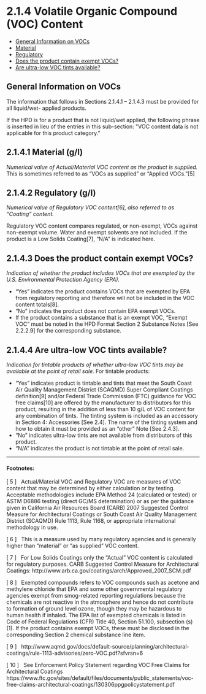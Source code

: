 # 2.1.4 Volatile Organic Compound (VOC) Content

- [General Information on VOCs](#info)
- [Material](#material)
- [Regulatory](#regs)
- [Does the product contain exempt VOCs?](#exempt)
- [Are ultra-low VOC tints available?](#tints)

<a name="info"></a>
## General Information on VOCs

The information that follows in Sections 2.1.4.1 – 2.1.4.3 must be provided for all liquid/wet- applied products.

If the HPD is for a product that is not liquid/wet applied, the following phrase is inserted in lieu of the entries in this sub-section: "VOC content data is not applicable for this product category."

<a name="material"></a>
## 2.1.4.1 Material (g/l)

*Numerical value of Actual/Material VOC content as the product is supplied.* This is sometimes referred to as “VOCs as supplied” or “Applied VOCs.”[5]

<a name="regs"></a>
## 2.1.4.2 Regulatory (g/l)

*Numerical value of Regulatory VOC content[6], also referred to as “Coating” content.*

Regulatory VOC content compares regulated, or non-exempt, VOCs against non-exempt volume. Water and exempt solvents are not included. If the product is a Low Solids Coating[7], “N/A” is indicated here.

<a name="exempt"></a>
## 2.1.4.3 Does the product contain exempt VOCs?

*Indication of whether the product includes VOCs that are exempted by the U.S. Environmental Protection Agency (EPA).*

* “Yes” indicates the product contains VOCs that are exempted by EPA from regulatory reporting and therefore will not be included in the VOC content totals[8].
* “No” indicates the product does not contain EPA exempt VOCs.
* If the product contains a substance that is an exempt VOC, “Exempt VOC” must be noted in the HPD Format Section 2 Substance Notes [See 2.2.2.9] for the corresponding substance.

<a name="tints"></a>
## 2.1.4.4 Are ultra-low VOC tints available?

*Indication for tintable products of whether ultra-low VOC tints may be available at the point of retail sale.* For tintable products:

* “Yes” indicates product is tintable and tints that meet the South Coast Air Quality Management District (SCAQMD) Super Compliant Coatings definition[9] and/or Federal Trade Commission (FTC) guidance for VOC free claims[10] are offered by the manufacturer to distributors for this product, resulting in the addition of less than 10 g/L of VOC content for any combination of tints. The tinting system is included as an accessory in Section 4: Accessories [See 2.4]. The name of the tinting system and how to obtain it must be provided as an “other” Note [See 2.4.3].
* “No” indicates ultra-low tints are not available from distributors of this product.
* “N/A” indicates the product is not tintable at the point of retail sale.

<hr>

<div class="callout-block callout-info">
    <div class="icon-holder">
        <i class="fas fa-info-circle"></i>
    </div>
    <div class="content">
        <h4 class="callout-title">Footnotes:</h4>
        <p>[ 5 ] &nbsp; Actual/Material VOC and Regulatory VOC are measures of VOC content that may be determined by either calculation or by testing. Acceptable methodologies include EPA Method 24 (calculated or tested) or ASTM D6886 testing (direct GC/MS determination) or as per the guidance given in California Air Resources Board (CARB) 2007 Suggested Control Measure for Architectural Coatings or South Coast Air Quality Management District (SCAQMD) Rule 1113, Rule 1168, or appropriate international methodology in use.</p>
        <p>[ 6 ] &nbsp; This is a measure used by many regulatory agencies and is generally higher than “material” or “as supplied” VOC content.</p>
        <p>[ 7 ] &nbsp; For Low Solids Coatings only the “Actual” VOC content is calculated for regulatory purposes. CARB Suggested Control Measure for Architectural Coatings: http://www.arb.ca.gov/coatings/arch/Approved_2007_SCM.pdf</p>
        <p>[ 8 ] &nbsp; Exempted compounds refers to VOC compounds such as acetone and methylene chloride that EPA and some other governmental regulatory agencies exempt from smog-related reporting regulations because the chemicals are not reactive in the atmosphere and hence do not contribute to formation of ground level ozone, though they may be hazardous to human health if inhaled. The EPA list of exempted chemicals is listed in Code of Federal Regulations (CFR) Title 40, Section 51.100, subsection (s)(1). If the product contains exempt VOCs, these must be disclosed in the corresponding Section 2 chemical substance line item.</p>
        <p>[ 9 ] &nbsp; http://www.aqmd.gov/docs/default-source/planning/architectural-coatings/rule-1113-advisories/zero-VOC.pdf?sfvrsn=6</p>
        <p>[ 10 ] &nbsp; See Enforcement Policy Statement regarding VOC Free Claims for Architectural Coatings https://www.ftc.gov/sites/default/files/documents/public_statements/voc-free-claims-architectural-coatings/130306ppgpolicystatement.pdf</p>
    </div>
</div>

